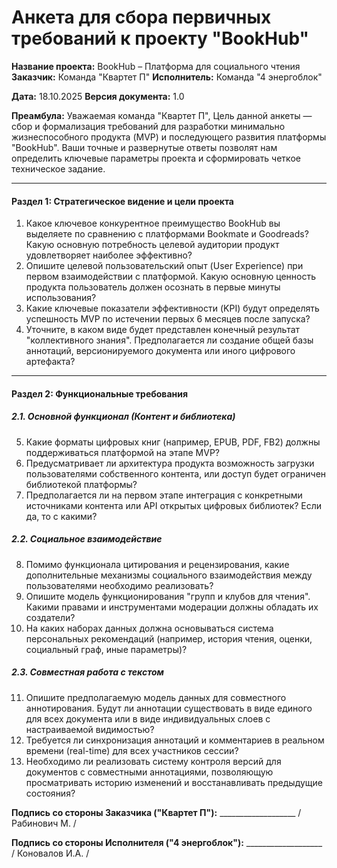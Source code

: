 # Анкета для сбора первичных требований к проекту "BookHub"

**Название проекта:** BookHub – Платформа для социального чтения
**Заказчик:** Команда "Квартет П"
**Исполнитель:** Команда "4 энергоблок"

**Дата:** 18.10.2025
**Версия документа:** 1.0

**Преамбула:**
Уважаемая команда "Квартет П",
Цель данной анкеты — сбор и формализация требований для разработки минимально жизнеспособного продукта (MVP) и последующего развития платформы "BookHub". Ваши точные и развернутые ответы позволят нам определить ключевые параметры проекта и сформировать четкое техническое задание.

---

#### **Раздел 1: Стратегическое видение и цели проекта**

1.  Какое ключевое конкурентное преимущество BookHub вы выделяете по сравнению с платформами Bookmate и Goodreads? Какую основную потребность целевой аудитории продукт удовлетворяет наиболее эффективно?
2.  Опишите целевой пользовательский опыт (User Experience) при первом взаимодействии с платформой. Какую основную ценность продукта пользователь должен осознать в первые минуты использования?
3.  Какие ключевые показатели эффективности (KPI) будут определять успешность MVP по истечении первых 6 месяцев после запуска?
4.  Уточните, в каком виде будет представлен конечный результат "коллективного знания". Предполагается ли создание общей базы аннотаций, версионируемого документа или иного цифрового артефакта?

---

#### **Раздел 2: Функциональные требования**

##### **2.1. Основной функционал (Контент и библиотека)**
5.  Какие форматы цифровых книг (например, EPUB, PDF, FB2) должны поддерживаться платформой на этапе MVP?
6.  Предусматривает ли архитектура продукта возможность загрузки пользователями собственного контента, или доступ будет ограничен библиотекой платформы?
7.  Предполагается ли на первом этапе интеграция с конкретными источниками контента или API открытых цифровых библиотек? Если да, то с какими?

##### **2.2. Социальное взаимодействие**
8.  Помимо функционала цитирования и рецензирования, какие дополнительные механизмы социального взаимодействия между пользователями необходимо реализовать?
9.  Опишите модель функционирования "групп и клубов для чтения". Какими правами и инструментами модерации должны обладать их создатели?
10. На каких наборах данных должна основываться система персональных рекомендаций (например, история чтения, оценки, социальный граф, иные параметры)?

##### **2.3. Совместная работа с текстом**
11. Опишите предполагаемую модель данных для совместного аннотирования. Будут ли аннотации существовать в виде единого для всех документа или в виде индивидуальных слоев с настраиваемой видимостью?
12. Требуется ли синхронизация аннотаций и комментариев в реальном времени (real-time) для всех участников сессии?
13. Необходимо ли реализовать систему контроля версий для документов с совместными аннотациями, позволяющую просматривать историю изменений и восстанавливать предыдущие состояния?


**Подпись со стороны Заказчика ("Квартет П"):** ___________________ / Рабинович М. /

**Подпись со стороны Исполнителя ("4 энергоблок"):** ___________________ / Коновалов И.А. /
